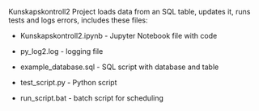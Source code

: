 Kunskapskontroll2 Project loads data from an SQL table, updates it, runs tests and logs errors, includes these files:

- Kunskapskontroll2.ipynb - Jupyter Notebook file with code

- py_log2.log - logging file

- example_database.sql - SQL script with database and table

- test_script.py - Python script

- run_script.bat - batch script for scheduling
